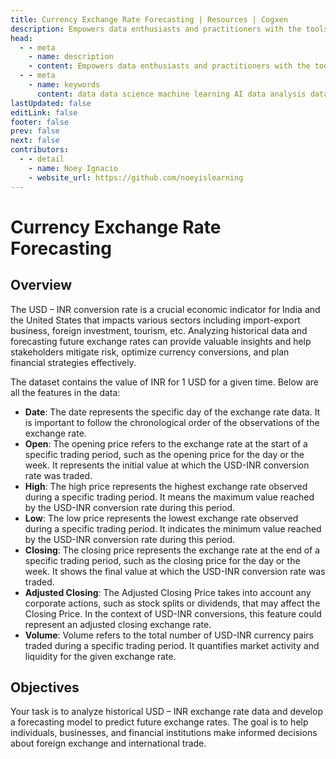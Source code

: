 ```yaml
---
title: Currency Exchange Rate Forecasting | Resources | Cogxen
description: Empowers data enthusiasts and practitioners with the tools and knowledge to unlock the potential of data.
head:
  - - meta
    - name: description
    - content: Empowers data enthusiasts and practitioners with the tools and knowledge to unlock the potential of data.
  - - meta
    - name: keywords
      content: data data science machine learning AI data analysis data-driven data enthusiasts data practitioners
lastUpdated: false
editLink: false
footer: false
prev: false
next: false
contributors:
  - - detail
    - name: Noey Ignacio
    - website_url: https://github.com/noeyislearning
---
```


# Currency Exchange Rate Forecasting

<DownloadBadge githubURL=""></DownloadBadge>

## Overview

The USD – INR conversion rate is a crucial economic indicator for India and the United States that impacts various sectors including import-export business, foreign investment, tourism, etc. Analyzing historical data and forecasting future exchange rates can provide valuable insights and help stakeholders mitigate risk, optimize currency conversions, and plan financial strategies effectively.

The dataset contains the value of INR for 1 USD for a given time. Below are all the features in the data:

- **Date**: The date represents the specific day of the exchange rate data. It is important to follow the chronological order of the observations of the exchange rate.
- **Open**: The opening price refers to the exchange rate at the start of a specific trading period, such as the opening price for the day or the week. It represents the initial value at which the USD-INR conversion rate was traded.
- **High**: The high price represents the highest exchange rate observed during a specific trading period. It means the maximum value reached by the USD-INR conversion rate during this period.
- **Low**: The low price represents the lowest exchange rate observed during a specific trading period. It indicates the minimum value reached by the USD-INR conversion rate during this period.
- **Closing**: The closing price represents the exchange rate at the end of a specific trading period, such as the closing price for the day or the week. It shows the final value at which the USD-INR conversion rate was traded.
- **Adjusted Closing**: The Adjusted Closing Price takes into account any corporate actions, such as stock splits or dividends, that may affect the Closing Price. In the context of USD-INR conversions, this feature could represent an adjusted closing exchange rate.
- **Volume**: Volume refers to the total number of USD-INR currency pairs traded during a specific trading period. It quantifies market activity and liquidity for the given exchange rate.

## Objectives

Your task is to analyze historical USD – INR exchange rate data and develop a forecasting model to predict future exchange rates. The goal is to help individuals, businesses, and financial institutions make informed decisions about foreign exchange and international trade.
